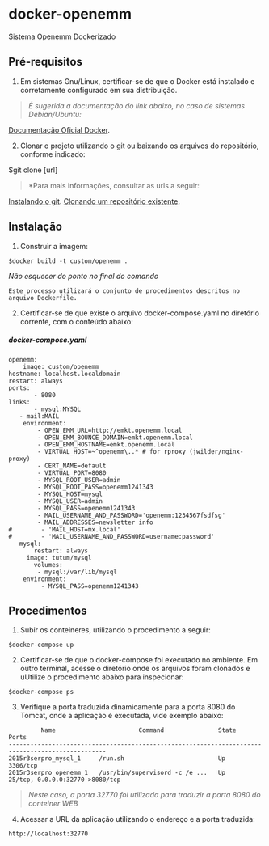 # docker-openemm
Sistema Openemm Dockerizado

## Pré-requisitos

1. Em sistemas Gnu/Linux, certificar-se de que o Docker está instalado e corretamente configurado em sua distribuição. 

> *É sugerida a documentação do link abaixo, no caso de sistemas Debian/Ubuntu:*

[Documentação Oficial Docker](https://docs.docker.com/engine/installation/linux/ubuntu/).

2. Clonar o projeto utilizando o git ou baixando os arquivos do repositório, conforme indicado:

$git clone [url]

> *Para mais informações, consultar as urls a seguir:

[Instalando o git](https://git-scm.com/book/pt-br/v1/Primeiros-passos-Instalando-Git).
[Clonando um repositório existente](https://git-scm.com/book/pt-br/v1/Git-Essencial-Obtendo-um-Reposit%C3%B3rio-Git#Clonando-um-Reposit%C3%B3rio-Existente).


## Instalação

1. Construir a imagem:

``` 
$docker build -t custom/openemm .
``` 

*Não esquecer do ponto no final do comando*

```
Este processo utilizará o conjunto de procedimentos descritos no arquivo Dockerfile. 
```


2. Certificar-se de que existe o arquivo docker-compose.yaml no diretório corrente, com o conteúdo abaixo:

##### docker-compose.yaml
    openemm:
    	image: custom/openemm
  	hostname: localhost.localdomain
	restart: always
	ports:
           - 8080
	links:
           - mysql:MYSQL
	   - mail:MAIL
    	environment:
        	- OPEN_EMM_URL=http://emkt.openemm.local
	        - OPEN_EMM_BOUNCE_DOMAIN=emkt.openemm.local  
	        - OPEN_EMM_HOSTNAME=emkt.openemm.local
	        - VIRTUAL_HOST=~^openemm\..* # for rproxy (jwilder/nginx-proxy)
	        - CERT_NAME=default
	        - VIRTUAL_PORT=8080
	        - MYSQL_ROOT_USER=admin
	        - MYSQL_ROOT_PASS=openemm1241343
	        - MYSQL_HOST=mysql
	       	- MYSQL_USER=admin
        	- MYSQL_PASS=openemm1241343
	        - MAIL_USERNAME_AND_PASSWORD='openemm:1234567fsdfsg'
        	- MAIL_ADDRESSES=newsletter info
	#        - 'MAIL_HOST=mx.local'
	#        - 'MAIL_USERNAME_AND_PASSWORD=username:password'
	   mysql:
	       restart: always
  	     image: tutum/mysql
    	   volumes:
      	    - mysql:/var/lib/mysql
       	environment:
         	 - MYSQL_PASS=openemm1241343	
	
## Procedimentos

1. Subir os conteineres, utilizando o procedimento a seguir:

```
$docker-compose up
```

2. Certificar-se de que o docker-compose foi executado no ambiente. Em outro terminal, acesse o diretório onde os arquivos foram clonados e uUtilize o procedimento abaixo para inspecionar:

```
$docker-compose ps
```

3. Verifique a porta traduzida dinamicamente para a porta 8080 do Tomcat, onde a aplicação é executada, vide exemplo abaixo:

```
         Name                       Command               State                Ports              
-------------------------------------------------------------------------------------------------
2015r3serpro_mysql_1     /run.sh                          Up      3306/tcp                        
2015r3serpro_openemm_1   /usr/bin/supervisord -c /e ...   Up      25/tcp, 0.0.0.0:32770->8080/tcp 
```

> *Neste caso, a porta 32770 foi utilizada para traduzir a porta 8080 do conteiner WEB*

4. Acessar a URL da aplicação utilizando o endereço e a porta traduzida:

```
http://localhost:32770 
```

